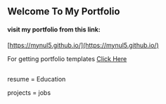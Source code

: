 ## Welcome To My Portfolio

#### visit my portfolio from this link:

[https://mynul5.github.io/](https://mynul5.github.io/)


For getting portfolio templates [Click Here](https://bootstrapmade.com/bootstrap-portfolio-templates/)



##

resume = Education 

projects = jobs 
## 

